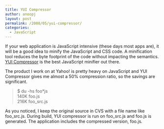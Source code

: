 ```yaml
---
title: YUI Compressor
author: anoopj
layout: post
permalink: /2008/05/yui-compressor/
categories:
  - JavaScript
---
```

If your web application is JavaScript intensive (these days most apps are), it will be a good idea to minify the JavaScript and CSS code. A minification tool reduces the byte footprint of the code without impacting the semantics. <a href="http://developer.yahoo.com/yui/compressor/" title="YUI Compressor" target="_blank">YUI Compressor</a> is the best JavaScript minifier out there.

The product I work on at Yahoo! is pretty heavy on JavaScript and YUI Compressor gives me almost a 50% compression ratio, so the savings are significant.

> $ du -hs foo*js  
> 140K foo.js  
> 216K foo_src.js

As you noticed, I keep the original source in CVS with a file name like foo\_src.js. During build, YUI compressor is run on foo\_src.js and foo.js is generated. The application includes the compressed version, foo.js.

<div style="clear:both;">
</div>